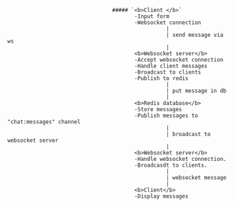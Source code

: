                                      ##### `<b>Client </b>`
                                            -Input form
                                            -Websocket connection
                                                      |
                                                      | send message via ws
                                                      |
                                            <b>Websocket server</b>
                                            -Accept websocket connection
                                            -Handle client messages
                                            -Broadcast to clients
                                            -Publish to redis
                                                      |
                                                      | put message in db
                                                      |
                                            <b>Redis database</b>
                                            -Store messages
                                            -Publish messages to "chat:messages" channel
                                                      |
                                                      | broadcast to websocket server
                                                      |
                                            <b>Websocket server</b>
                                            -Handle websocket connection.
                                            -Broadcasdt to clients.
                                                      |
                                                      | websocket message
                                                      |
                                            <b>Client</b>
                                            -Display messages